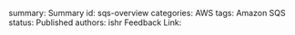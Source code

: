 summary: Summary
id: sqs-overview
categories: AWS
tags: Amazon SQS
status: Published
authors: ishr
Feedback Link: 

